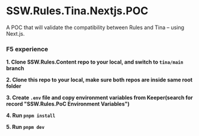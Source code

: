 # SSW.Rules.Tina.Nextjs.POC
A POC that will validate the compatibility between Rules and Tina – using Next.js.

### F5 experience

**1. Clone SSW.Rules.Content repo to your local, and switch to `tina/main` branch**

**2. Clone this repo to your local, make sure both repos are inside same root folder**

**3. Create `.env` file and copy environment variables from Keeper(search for record "SSW.Rules.PoC Environment Variables")**

**4. Run `pnpm install`**

**5. Run `pnpm dev`**